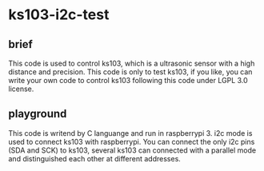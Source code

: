 # ks103-i2c-test

## brief
This code is used to control ks103, which is a ultrasonic sensor with a high distance and precision. 
This code is only to test ks103, if you like, you can write your own code to control ks103 following 
this code under LGPL 3.0 license.

## playground

This code is writend by C languange and run in raspberrypi 3.
i2c mode is used to connect ks103 with raspberrypi. You can connect the only i2c pins (SDA and SCK) to
ks103, several ks103 can connected with a parallel mode and distinguished each other at different 
addresses.


